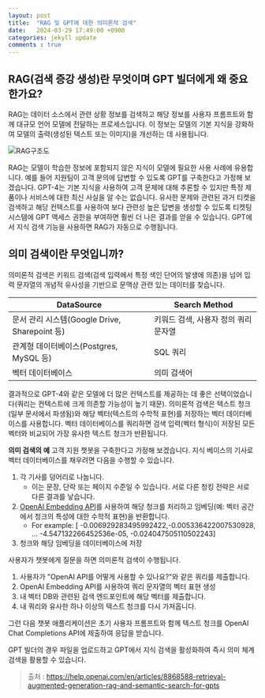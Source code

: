 ```yaml
---
layout: post
title:  "RAG 및 GPT에 대한 의미론적 검색"
date:   2024-03-29 17:49:00 +0900
categories: jekyll update
comments : true
---
```


## RAG(검색 증강 생성)란 무엇이며 GPT 빌더에게 왜 중요한가요?

RAG는 데이터 소스에서 관련 상황 정보를 검색하고 해당 정보를 사용자 프롬프트와 함께 대규모 언어 모델에 전달하는 프로세스입니다. 이 정보는 모델의 기본 지식을 강화하여 모델의 출력(생성된 텍스트 또는 이미지)을 개선하는 데 사용됩니다.


![RAG구조도](https://openai.intercom-attachments-1.com/i/o/944097712/0c04cd1559a9cfbedf2a1237/s_2053BBCB2F039E3BBD53F077FDEF28F58E8A49B99632357DE8DCA7CAD68D0A10_1704327227253_Screenshot%2B2024-01-03%2Bat%2B4.13.36PM.png?expires=1711703930&signature=c1f5bf135a4dc5c7fbbc749fb582562680eac9b49bc3bdaa7639b2fed355c8ca)

RAG는 모델이 학습한 정보에 포함되지 않은 지식이 모델에 필요한 사용 사례에 유용합니다. 예를 들어 지원팀이 고객 문의에 답변할 수 있도록 GPT를 구축한다고 가정해 보겠습니다. GPT-4는 기본 지식을 사용하여 고객 문제에 대해 추론할 수 있지만 특정 제품이나 서비스에 대한 최신 사실을 알 수는 없습니다. 유사한 문제와 관련된 과거 티켓을 검색하고 해당 컨텍스트를 사용하여 보다 관련성 높은 답변을 생성할 수 있도록 티켓팅 시스템에 GPT 액세스 권한을 부여하면 훨씬 더 나은 결과를 얻을 수 있습니다. GPT에서 지식 검색 기능을 사용하면 RAG가 자동으로 수행됩니다.

## 의미 검색이란 무엇입니까?
의미론적 검색은 키워드 검색(검색 입력에서 특정 색인 단어의 발생에 의존)을 넘어 입력 문자열의 개념적 유사성을 기반으로 문맥상 관련 있는 데이터를 찾습니다.


|DataSource|Search Method|
|---|---|
|문서 관리 시스템(Google Drive, Sharepoint 등)|키워드 검색, 사용자 정의 쿼리 문자열|
|관계형 데이터베이스(Postgres, MySQL 등)|SQL 쿼리|
|벡터 데이터베이스|의미 검색어|

결과적으로 GPT-4와 같은 모델에 더 많은 컨텍스트를 제공하는 데 좋은 선택이었습니다(쿼리는 컨텍스트에 크게 의존할 가능성이 높기 때문). 의미론적 검색은 텍스트 청크(일부 문서에서 파생됨)와 해당 벡터(텍스트의 수학적 표현)를 저장하는 벡터 데이터베이스를 사용합니다. 벡터 데이터베이스를 쿼리하면 검색 입력(벡터 형식)이 저장된 모든 벡터와 비교되어 가장 유사한 텍스트 청크가 반환됩니다.

**의미 검색의 예**
고객 지원 챗봇을 구축한다고 가정해 보겠습니다. 지식 베이스의 기사로 벡터 데이터베이스를 채우려면 다음을 수행할 수 있습니다.

1. 각 기사를 덩어리로 나눕니다.
    - 이는 문장, 단락 또는 페이지 수준일 수 있습니다. 서로 다른 청킹 전략은 서로 다른 결과를 낳습니다.
2. [OpenAI Embedding API](https://platform.openai.com/docs/guides/embeddings/what-are-embeddings)를 사용하여 해당 청크를 처리하고 임베딩(예: 벡터 공간에서 청크의 특성에 대한 수학적 표현)을 반환합니다.
    - For example: [ -0.006929283495992422,-0.005336422007530928, … -4.547132266452536e-05, -0.024047505110502243]
3. 청크와 해당 임베딩을 데이터베이스에 저장

사용자가 챗봇에게 질문을 하면 의미론적 검색이 수행됩니다.

1. 사용자가 "OpenAI API를 어떻게 사용할 수 있나요?"와 같은 쿼리를 제출합니다.
2. OpenAI Embedding API를 사용하여 쿼리 문자열의 벡터 표현 생성
3. 내 벡터 DB와 관련된 검색 엔드포인트에 해당 벡터를 제출합니다.
4. 내 쿼리와 유사한 하나 이상의 텍스트 청크를 다시 가져옵니다.

그런 다음 챗봇 애플리케이션은 초기 사용자 프롬프트와 함께 텍스트 청크를 OpenAI Chat Completions API에 제출하여 응답을 받습니다.

GPT 빌더의 경우 파일을 업로드하고 GPT에서 지식 검색을 활성화하여 즉시 의미 체계 검색을 활용할 수 있습니다.

>출처 : https://help.openai.com/en/articles/8868588-retrieval-augmented-generation-rag-and-semantic-search-for-gpts